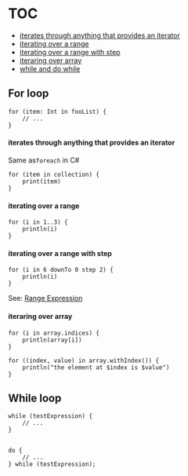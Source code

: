 # TOC
* [iterates through anything that provides an iterator](/looping.md#iterates-through-anything-that-provides-an-iterator)
* [iterating over a range](/looping.md#iterating-over-a-range)
* [iterating over a range with step](/looping.md#iterating-over-a-range-with-step)
* [iteraring over array](/looping.md#iteraring-over-array)
* [while and do while](/looping.md#while-loop)

## For loop
```
for (item: Int in fooList) {
    // ...
}
```
#### iterates through anything that provides an iterator
Same as`foreach` in C#
```
for (item in collection) {
    print(item)
}
```
#### iterating over a range
```
for (i in 1..3) {
    println(i)
}
```
#### iterating over a range with step
```
for (i in 6 downTo 0 step 2) {
    println(i)
}
```
See: [Range Expression](https://kotlinlang.org/docs/reference/ranges.html)

#### iteraring over array
```
for (i in array.indices) {
    println(array[i])
}

for ((index, value) in array.withIndex()) {
    println("the element at $index is $value")
}
```

## While loop
```
while (testExpression) {
    // ...
}


do {
    // ...
} while (testExpression);
```
